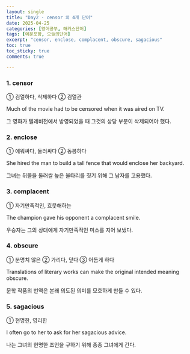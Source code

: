 ```yaml
---
layout: single
title: "Day2 - censor 외 4개 단어"
date: 2025-04-25
categories: [영어공부, 해커스단어]
tags: [예문포함, 오늘의단어]
excerpt: "censor, enclose, complacent, obscure, sagacious"
toc: true
toc_sticky: true
comments: true

---
```


### 1. censor
① 검열하다, 삭제하다 ② 검열관

Much of the movie had to be censored when it was aired on TV.

그 영화가 텔레비전에서 방영되었을 때 그것의 상당 부분이 삭제되어야 했다.

### 2. enclose
① 에워싸다, 둘러싸다 ② 동봉하다

She hired the man to build a tall fence that would enclose her backyard.

그녀는 뒤뜰을 둘러쌀 높은 울타리를 짓기 위해 그 남자를 고용했다.

### 3. complacent
① 자기만족적인, 흐뭇해하는

The champion gave his opponent a complacent smile.

우승자는 그의 상대에게 자기만족적인 미소를 지어 보냈다.

### 4. obscure
① 분명치 않은 ② 가리다, 덮다 ③ 어둡게 하다

Translations of literary works can make the original intended meaning obscure.

문학 작품의 번역은 본래 의도된 의미를 모호하게 만들 수 있다.

### 5. sagacious
① 현명한, 영리한

I often go to her to ask for her sagacious advice.

나는 그녀의 현명한 조언을 구하기 위해 종종 그녀에게 간다.
